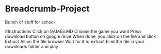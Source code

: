 # Breadcrumb-Project
Bunch of stuff for school

#Instructions
Click on GAMES.MD
Choose the game you want
Press download button on google drive
When done, you click on the file and click Extract All on the file browser
Wait for it to extract
Find the file in your downloads folder and play
